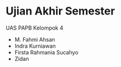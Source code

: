 # Ujian Akhir Semester

UAS PAPB
Kelompok 4
- M. Fahmi Ahsan
- Indra Kurniawan
- Firsta Rahmania Sucahyo
- Zidan
